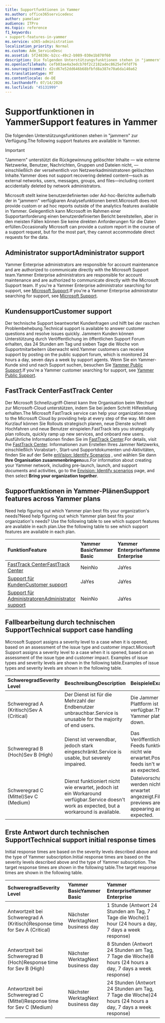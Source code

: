 ```yaml
---
title: Supportfunktionen in Yammer
ms.author: office365servicedesc
author: pamelaar
audience: ITPro
ms.topic: reference
f1_keywords:
- support-features-in-yammer
ms.service: o365-administration
localization_priority: Normal
ms.custom: Adm_ServiceDesc
ms.assetid: 5f24830c-b2cc-49c2-b989-030e1b870f60
description: Die folgenden Unterstützungsfunktionen stehen in "jammern" zur Verfügung.
ms.openlocfilehash: cefb03ae4a3edcb70f2c2182adec8625ef4fdf76
ms.sourcegitcommit: d2cd67e52dd646b68bfbfd8a387e70a6da140a62
ms.translationtype: MT
ms.contentlocale: de-DE
ms.lasthandoff: 07/14/2020
ms.locfileid: "45131999"
---
```

# <a name="support-features-in-yammer"></a><span data-ttu-id="bd84a-103">Supportfunktionen in Yammer</span><span class="sxs-lookup"><span data-stu-id="bd84a-103">Support features in Yammer</span></span>

<span data-ttu-id="bd84a-104">Die folgenden Unterstützungsfunktionen stehen in "jammern" zur Verfügung.</span><span class="sxs-lookup"><span data-stu-id="bd84a-104">The following support features are available in Yammer.</span></span>
  
> [!IMPORTANT]
> <span data-ttu-id="bd84a-105">"Jammern" unterstützt die Rückgewinnung gelöschter Inhalte &mdash; wie externe Netzwerke, Benutzer, Nachrichten, Gruppen und Dateien nicht, &mdash; einschließlich der versehentlich von Netzwerkadministratoren gelöschten Inhalte.</span><span class="sxs-lookup"><span data-stu-id="bd84a-105">Yammer does not support recovering deleted content&mdash;such as external networks, users, messages, groups, and files&mdash;including content accidentally deleted by network administrators.</span></span>
>
> <span data-ttu-id="bd84a-106">Microsoft stellt keine benutzerdefinierten oder Ad-hoc-Berichte außerhalb der in "jammern" verfügbaren Analysefunktionen bereit.</span><span class="sxs-lookup"><span data-stu-id="bd84a-106">Microsoft does not provide custom or ad hoc reports outside of the analytics features available in Yammer.</span></span> <span data-ttu-id="bd84a-107">Gelegentlich kann Microsoft im Rahmen einer Supportanforderung einen benutzerdefinierten Bericht bereitstellen, aber in den meisten Fällen können Sie keine direkten Anforderungen für die Daten erfüllen.</span><span class="sxs-lookup"><span data-stu-id="bd84a-107">Occasionally Microsoft can provide a custom report in the course of a support request, but for the most part, they cannot accommodate direct requests for the data.</span></span>

## <a name="administrator-support"></a><span data-ttu-id="bd84a-108">Administrator support</span><span class="sxs-lookup"><span data-stu-id="bd84a-108">Administrator support</span></span>

<span data-ttu-id="bd84a-109">Yammer Enterprise administrators are responsible for account maintenance and are authorized to communicate directly with the Microsoft Support team.</span><span class="sxs-lookup"><span data-stu-id="bd84a-109">Yammer Enterprise administrators are responsible for account maintenance and are authorized to communicate directly with the Microsoft Support team.</span></span> <span data-ttu-id="bd84a-110">If you're a Yammer Enterprise administrator searching for support, see [Microsoft Support](https://go.microsoft.com/fwlink/p/?LinkId=330922).</span><span class="sxs-lookup"><span data-stu-id="bd84a-110">If you're a Yammer Enterprise administrator searching for support, see [Microsoft Support](https://go.microsoft.com/fwlink/p/?LinkId=330922).</span></span>

## <a name="customer-support"></a><span data-ttu-id="bd84a-111">Kundensupport</span><span class="sxs-lookup"><span data-stu-id="bd84a-111">Customer support</span></span>

<span data-ttu-id="bd84a-112">Der technische Support beantwortet Kundenfragen und hilft bei der raschen Problembehebung.</span><span class="sxs-lookup"><span data-stu-id="bd84a-112">Technical support is available to answer customer questions and resolve issues quickly.</span></span> <span data-ttu-id="bd84a-113">Jammern Kunden können Unterstützung durch Veröffentlichung im öffentlichen Support Forum erhalten, das 24 Stunden am Tag und sieben Tage die Woche von Supportmitarbeitern überwacht wird.</span><span class="sxs-lookup"><span data-stu-id="bd84a-113">Yammer customers can receive support by posting on the public support forum, which is monitored 24 hours a day, seven days a week by support agents.</span></span> <span data-ttu-id="bd84a-114">Wenn Sie ein Yammer-Kunde sind und nach Support suchen, besuchen Sie [Yammer Public Support](https://go.microsoft.com/fwlink/p/?LinkId=330921).</span><span class="sxs-lookup"><span data-stu-id="bd84a-114">If you're a Yammer customer searching for support, see [Yammer Public Support](https://go.microsoft.com/fwlink/p/?LinkId=330921).</span></span>
   
## <a name="fasttrack-center"></a><span data-ttu-id="bd84a-115">FastTrack Center</span><span class="sxs-lookup"><span data-stu-id="bd84a-115">FastTrack Center</span></span>

<span data-ttu-id="bd84a-116">Der Microsoft Schnellzugriff-Dienst kann Ihre Organisation beim Wechsel zur Microsoft-Cloud unterstützen, indem Sie bei jedem Schritt Hilfestellung erhalten.</span><span class="sxs-lookup"><span data-stu-id="bd84a-116">The Microsoft FastTrack service can help your organization move to the Microsoft Cloud by providing help at every step of the way.</span></span> <span data-ttu-id="bd84a-117">Mit dem Kurzlauf können Sie Rollouts strategisch planen, neue Dienste schnell Hochfahren und neue Benutzer einspielen.</span><span class="sxs-lookup"><span data-stu-id="bd84a-117">FastTrack lets you strategically plan rollouts, quickly ramp up new services, and onboard new users.</span></span> <span data-ttu-id="bd84a-118">Ausführliche Informationen finden Sie im [FastTrack Center](https://go.microsoft.com/fwlink/?LinkID=518597&amp;clcid=0x409).</span><span class="sxs-lookup"><span data-stu-id="bd84a-118">For details, visit the [FastTrack Center](https://go.microsoft.com/fwlink/?LinkID=518597&amp;clcid=0x409).</span></span> <span data-ttu-id="bd84a-119">Informationen zum Erstellen Ihres Jammer Netzwerks, einschließlich Vorabstart-, Start-und Supportdokumenten und-Aktivitäten, finden Sie auf der Seite [enVision: Identify Scenarios](https://fasttrack.microsoft.com/office/envision/identify-scenarios) , und wählen Sie dann **Ihre Organisation zusammenbringen**aus.</span><span class="sxs-lookup"><span data-stu-id="bd84a-119">For information about creating your Yammer network, including pre-launch, launch, and support documents and activities, go to the [Envision: Identify scenarios](https://fasttrack.microsoft.com/office/envision/identify-scenarios) page, and then select **Bring your organization together**.</span></span>

## <a name="support-features-across-yammer-plans"></a><span data-ttu-id="bd84a-120">Supportfunktionen in Yammer-Plänen</span><span class="sxs-lookup"><span data-stu-id="bd84a-120">Support features across Yammer plans</span></span>

<span data-ttu-id="bd84a-121">Need help figuring out which Yammer plan best fits your organization's needs?</span><span class="sxs-lookup"><span data-stu-id="bd84a-121">Need help figuring out which Yammer plan best fits your organization's needs?</span></span> <span data-ttu-id="bd84a-122">Use the following table to see which support features are available in each plan.</span><span class="sxs-lookup"><span data-stu-id="bd84a-122">Use the following table to see which support features are available in each plan.</span></span>
  
|<span data-ttu-id="bd84a-123">**Funktion**</span><span class="sxs-lookup"><span data-stu-id="bd84a-123">**Feature**</span></span>|<span data-ttu-id="bd84a-124">**Yammer Basic**</span><span class="sxs-lookup"><span data-stu-id="bd84a-124">**Yammer Basic**</span></span>|<span data-ttu-id="bd84a-125">**Yammer Enterprise**</span><span class="sxs-lookup"><span data-stu-id="bd84a-125">**Yammer Enterprise**</span></span>|
|:-----|:-----|:-----|
|[<span data-ttu-id="bd84a-126">FastTrack Center</span><span class="sxs-lookup"><span data-stu-id="bd84a-126">FastTrack Center</span></span>](https://go.microsoft.com/fwlink/?LinkID=518597&amp;clcid=0x409) <br/> |<span data-ttu-id="bd84a-127">Nein</span><span class="sxs-lookup"><span data-stu-id="bd84a-127">No</span></span>  <br/> |<span data-ttu-id="bd84a-128">Ja</span><span class="sxs-lookup"><span data-stu-id="bd84a-128">Yes</span></span>  <br/> |
|[<span data-ttu-id="bd84a-129">Support für Kunden</span><span class="sxs-lookup"><span data-stu-id="bd84a-129">Customer support</span></span>](support-features-in-yammer.md#customer-support) <br/> |<span data-ttu-id="bd84a-130">Ja</span><span class="sxs-lookup"><span data-stu-id="bd84a-130">Yes</span></span>  <br/> |<span data-ttu-id="bd84a-131">Ja</span><span class="sxs-lookup"><span data-stu-id="bd84a-131">Yes</span></span>  <br/> |
|[<span data-ttu-id="bd84a-132">Support für Administratoren</span><span class="sxs-lookup"><span data-stu-id="bd84a-132">Administrator support</span></span>](support-features-in-yammer.md#administrator-support) <br/> |<span data-ttu-id="bd84a-133">Nein</span><span class="sxs-lookup"><span data-stu-id="bd84a-133">No</span></span>  <br/> |<span data-ttu-id="bd84a-134">Ja</span><span class="sxs-lookup"><span data-stu-id="bd84a-134">Yes</span></span>  <br/> |
 
## <a name="technical-support-case-handling"></a><span data-ttu-id="bd84a-135">Fallbearbeitung durch technischen Support</span><span class="sxs-lookup"><span data-stu-id="bd84a-135">Technical support case handling</span></span>

<span data-ttu-id="bd84a-136">Microsoft Support assigns a severity level to a case when it is opened, based on an assessment of the issue type and customer impact.</span><span class="sxs-lookup"><span data-stu-id="bd84a-136">Microsoft Support assigns a severity level to a case when it is opened, based on an assessment of the issue type and customer impact.</span></span> <span data-ttu-id="bd84a-137">Examples of issue types and severity levels are shown in the following table.</span><span class="sxs-lookup"><span data-stu-id="bd84a-137">Examples of issue types and severity levels are shown in the following table.</span></span> 
  
|<span data-ttu-id="bd84a-138">**Schweregrad**</span><span class="sxs-lookup"><span data-stu-id="bd84a-138">**Severity Level**</span></span>|<span data-ttu-id="bd84a-139">**Beschreibung**</span><span class="sxs-lookup"><span data-stu-id="bd84a-139">**Description**</span></span>|<span data-ttu-id="bd84a-140">**Beispiele**</span><span class="sxs-lookup"><span data-stu-id="bd84a-140">**Examples**</span></span>|
|:-----|:-----|:-----|
|<span data-ttu-id="bd84a-141">Schweregrad A (Kritisch)</span><span class="sxs-lookup"><span data-stu-id="bd84a-141">Sev A (Critical)</span></span>  <br/> |<span data-ttu-id="bd84a-142">Der Dienst ist für die Mehrzahl der Endbenutzer unbrauchbar.</span><span class="sxs-lookup"><span data-stu-id="bd84a-142">Service is unusable for the majority of end users.</span></span>  <br/> |<span data-ttu-id="bd84a-143">Die Jammer Plattform ist nicht verfügbar.</span><span class="sxs-lookup"><span data-stu-id="bd84a-143">The Yammer platform is down.</span></span>  <br/> |
|<span data-ttu-id="bd84a-144">Schweregrad B (Hoch)</span><span class="sxs-lookup"><span data-stu-id="bd84a-144">Sev B (High)</span></span>  <br/> |<span data-ttu-id="bd84a-145">Dienst ist verwendbar, jedoch stark eingeschränkt.</span><span class="sxs-lookup"><span data-stu-id="bd84a-145">Service is usable, but severely impaired.</span></span>  <br/> |<span data-ttu-id="bd84a-146">Das Veröffentlichen in Feeds funktioniert nicht wie erwartet.</span><span class="sxs-lookup"><span data-stu-id="bd84a-146">Posting to feeds isn't working as expected.</span></span>  <br/> |
|<span data-ttu-id="bd84a-147">Schweregrad C (Mittel)</span><span class="sxs-lookup"><span data-stu-id="bd84a-147">Sev C (Medium)</span></span>  <br/> |<span data-ttu-id="bd84a-148">Dienst funktioniert nicht wie erwartet, jedoch ist ein Workaround verfügbar.</span><span class="sxs-lookup"><span data-stu-id="bd84a-148">Service doesn't work as expected, but a workaround is available.</span></span>  <br/> |<span data-ttu-id="bd84a-149">Dateivorschauen werden nicht wie erwartet angezeigt.</span><span class="sxs-lookup"><span data-stu-id="bd84a-149">File previews aren't appearing as expected.</span></span>  <br/> |

## <a name="technical-support-initial-response-times"></a><span data-ttu-id="bd84a-150">Erste Antwort durch technischen Support</span><span class="sxs-lookup"><span data-stu-id="bd84a-150">Technical support initial response times</span></span>

<span data-ttu-id="bd84a-151">Initial response times are based on the severity levels described above and the type of Yammer subscription.</span><span class="sxs-lookup"><span data-stu-id="bd84a-151">Initial response times are based on the severity levels described above and the type of Yammer subscription.</span></span> <span data-ttu-id="bd84a-152">The target response times are shown in the following table.</span><span class="sxs-lookup"><span data-stu-id="bd84a-152">The target response times are shown in the following table.</span></span>
  
|<span data-ttu-id="bd84a-153">**Schweregrad**</span><span class="sxs-lookup"><span data-stu-id="bd84a-153">**Severity Level**</span></span>|<span data-ttu-id="bd84a-154">**Yammer Basic**</span><span class="sxs-lookup"><span data-stu-id="bd84a-154">**Yammer Basic**</span></span>|<span data-ttu-id="bd84a-155">**Yammer Enterprise**</span><span class="sxs-lookup"><span data-stu-id="bd84a-155">**Yammer Enterprise**</span></span>|
|:-----|:-----|:-----|
|<span data-ttu-id="bd84a-156">Antwortzeit bei Schweregrad A (Kritisch)</span><span class="sxs-lookup"><span data-stu-id="bd84a-156">Response time for Sev A (Critical)</span></span>  <br/> |<span data-ttu-id="bd84a-157">Nächster Werktag</span><span class="sxs-lookup"><span data-stu-id="bd84a-157">Next business day</span></span>  <br/> |<span data-ttu-id="bd84a-158">1 Stunde (Antwort 24 Stunden am Tag, 7 Tage die Woche)</span><span class="sxs-lookup"><span data-stu-id="bd84a-158">1 hour (24 hours a day, 7 days a week response)</span></span>  <br/> |
|<span data-ttu-id="bd84a-159">Antwortzeit bei Schweregrad B (Hoch)</span><span class="sxs-lookup"><span data-stu-id="bd84a-159">Response time for Sev B (High)</span></span>  <br/> |<span data-ttu-id="bd84a-160">Nächster Werktag</span><span class="sxs-lookup"><span data-stu-id="bd84a-160">Next business day</span></span>  <br/> |<span data-ttu-id="bd84a-161">8 Stunden (Antwort 24 Stunden am Tag, 7 Tage die Woche)</span><span class="sxs-lookup"><span data-stu-id="bd84a-161">8 hours (24 hours a day, 7 days a week response)</span></span>  <br/> |
|<span data-ttu-id="bd84a-162">Antwortzeit bei Schweregrad C (Mittel)</span><span class="sxs-lookup"><span data-stu-id="bd84a-162">Response time for Sev C (Medium)</span></span>  <br/> |<span data-ttu-id="bd84a-163">Nächster Werktag</span><span class="sxs-lookup"><span data-stu-id="bd84a-163">Next business day</span></span>  <br/> |<span data-ttu-id="bd84a-164">24 Stunden (Antwort 24 Stunden am Tag, 7 Tage die Woche)</span><span class="sxs-lookup"><span data-stu-id="bd84a-164">24 hours (24 hours a day, 7 days a week response)</span></span>  <br/> |
